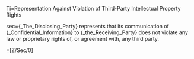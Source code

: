 Ti=Representation Against Violation of Third-Party Intellectual Property Rights 

sec={_The_Disclosing_Party} represents that its communication of {_Confidential_Information} to {_the_Receiving_Party} does not violate any law or proprietary rights of, or agreement with, any third party.

=[Z/Sec/0]
